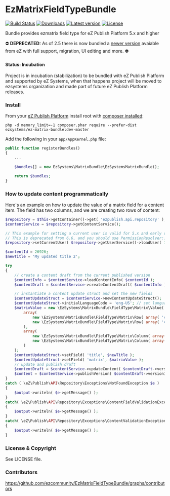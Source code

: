 EzMatrixFieldTypeBundle
=======================

[![Build Status](https://img.shields.io/travis/ezcommunity/EzMatrixFieldTypeBundle.svg?style=flat-square&branch=master)](https://travis-ci.org/ezcommunity/EzMatrixFieldTypeBundle)
[![Downloads](https://img.shields.io/packagist/dt/ezsystems/ez-matrix-bundle.svg?style=flat-square)](https://packagist.org/packages/ezsystems/ez-matrix-bundle)
[![Latest version](https://img.shields.io/github/release/ezcommunity/EzMatrixFieldTypeBundle.svg?style=flat-square)](https://github.com/ezcommunity/EzMatrixFieldTypeBundle/releases)
[![License](https://img.shields.io/github/license/ezcommunity/EzMatrixFieldTypeBundle.svg?style=flat-square)](LICENSE)

Bundle provides ezmatrix field type for eZ Publish Platform 5.x and higher

⛔️ **DEPRECATED:** As of 2.5 there is now bundled a [newer version](https://github.com/ezsystems/ezplatform-matrix-fieldtype) avaiable from eZ with full support, migration, UI editing and more. ⛔️


#### Status: Incubation

Project is in incubation (stabilization) to be bundled with eZ Publish Platform
and supported by eZ Systems, when that happens project will be moved to ezsystems
organization and made part of future eZ Publish Platform releases.

### Install

From your [eZ Publish Platform](https://doc.ez.no/display/EZP/Installing+eZ+Publish+on+a+Linux-UNIX+based+system) install root with [composer installed](https://doc.ez.no/display/EZP/Using+Composer):

```
php -d memory_limit=-1 composer.phar require --prefer-dist ezsystems/ez-matrix-bundle:dev-master
```
Add the following in your `app/AppKernel.php` file:

```php
public function registerBundles()
{
    ...

    $bundles[] = new EzSystems\MatrixBundle\EzSystemsMatrixBundle();

    return $bundles;
}
```

### How to update content programmatically

Here's an example on how to update the value of a matrix field for a content item. The field has two columns, and we are creating two rows of content:

```php
$repository = $this->getContainer()->get( 'ezpublish.api.repository' );
$contentService = $repository->getContentService();

// This example for setting a current user is valid for 5.x and early versions of 6.x installs
// This is deprecated from 6.6, and you should use PermissionResolver::setCurrentUserReference() instead
$repository->setCurrentUser( $repository->getUserService()->loadUser( 14 ) );

$contentId = 26926;
$newTitle = 'My updated title 2';

try
{
    // create a content draft from the current published version
    $contentInfo = $contentService->loadContentInfo( $contentId );
    $contentDraft = $contentService->createContentDraft( $contentInfo );

    // instantiate a content update struct and set the new fields
    $contentUpdateStruct = $contentService->newContentUpdateStruct();
    $contentUpdateStruct->initialLanguageCode = 'eng-US'; // set language for new version
    $matrixValue = new \EzSystems\MatrixBundle\FieldType\Matrix\Value(
        array(
            new \EzSystems\MatrixBundle\FieldType\Matrix\Row( array( 'col1' => 'row1col1', 'col2' => 'row1col2' ) ),
            new \EzSystems\MatrixBundle\FieldType\Matrix\Row( array( 'col1' => 'row2col2', 'col2' => 'row2col2' ) ),
        ),
        array(
            new \EzSystems\MatrixBundle\FieldType\Matrix\Column( array( 'name' => 'Column 1', 'id' => 'col1', 'num' => 0 ) ),
            new \EzSystems\MatrixBundle\FieldType\Matrix\Column( array( 'name' => 'Column 2', 'id' => 'col2', 'num' => 1 ) ),
        )
    );
    $contentUpdateStruct->setField( 'title', $newTitle );
    $contentUpdateStruct->setField( 'matrix', $matrixValue );
    // update and publish draft
    $contentDraft = $contentService->updateContent( $contentDraft->versionInfo, $contentUpdateStruct );
    $content = $contentService->publishVersion( $contentDraft->versionInfo );
}
catch ( \eZ\Publish\API\Repository\Exceptions\NotFoundException $e )
{
    $output->writeln( $e->getMessage() );
}
catch( \eZ\Publish\API\Repository\Exceptions\ContentFieldValidationException $e )
{
    $output->writeln( $e->getMessage() );
}
catch( \eZ\Publish\API\Repository\Exceptions\ContentValidationException $e )
{
    $output->writeln( $e->getMessage() );
}
```

### License & Copyright

See LICENSE file.


### Contributors 

https://github.com/ezcommunity/EzMatrixFieldTypeBundle/graphs/contributors
